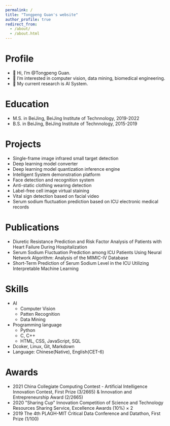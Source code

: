 ```yaml
---
permalink: /
title: "Tongpeng Guan's website"
author_profile: true
redirect_from: 
  - /about/
  - /about.html
---
```


Profile
======
* 👋 Hi, I’m @Tongpeng Guan.
* 👀 I’m interested in computer vision, data mining, biomedical engineering.
* 🔨 My current research is AI System.

Education
======
* M.S. in BeiJing, BeiJing Institute of Technnology, 2019-2022
* B.S. in BeiJing, BeiJing Institute of Technnology, 2015-2019

Projects
======
* Single-frame image infrared small target detection
* Deep learning model converter
* Deep learning model quantization inference engine
* Intelligent System demonstration platform
* Face detection and recognition system
* Anti-static clothing wearing detection
* Label-free cell image virtual staining
* Vital sign detection based on facial video
* Serum sodium fluctuation prediction based on ICU electronic medical records

Publications
======
* Diuretic Resistance Prediction and Risk Factor Analysis of Patients with Heart Failure During Hospitalization
* Serum Sodium Fluctuation Prediction among ICU Patients Using Neural Network Algorithm: Analysis of the MIMIC-IV Database
* Short-Term Prediction of Serum Sodium Level in the ICU Utilizing Interpretable Machine Learning

Skills
======
* AI
  * Computer Vision
  * Patten Recognition 
  * Data Mining
* Programming language
  * Python 
  * C, C++
  * HTML, CSS, JavaScript, SQL 
* Dcoker, Linux, Git, Markdown
* Language: Chinese(Native), English(CET-6)

Awards
======
* 2021 China Collegiate Computing Contest - Artificial Intelligence Innovation Contest, First Prize (3/2665) & Innovation and Entrepreneurship Award (2/2665)
* 2020 "Sharing Cup" Innovation Competition of Science and Technology Resources Sharing Service, Excellence Awards (10%) × 2
* 2019 The 4th PLAGH-MIT Critical Data Conference and Datathon, First Prize (1/100)